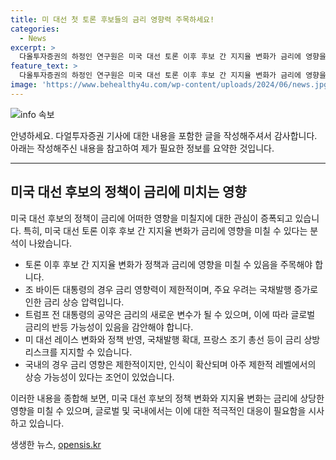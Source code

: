```yaml
---
title: 미 대선 첫 토론 후보들의 금리 영향력 주목하세요!
categories:
  - News
excerpt: >
  다올투자증권의 하정인 연구원은 미국 대선 토론 이후 후보 간 지지율 변화가 금리에 영향을 미칠 수 있다고 분석했다. 또한, 조 바이든 후보의 경우 금리 영향력은 제한적이라고 판단했지만, 도널드 트럼프 후보의 공약은 금리에 새로운 변수를 제공할 수 있다는 것을 지적했다. 이에 따라 3분기에는 글로벌 금리의 반등 가능성을 염두에 둬야 하며, 미 대선 레이스, 지지율 변화, 국채발행 확대, 프랑스 조기 총선 등이 금리 상방 리스크를 높일 수 있다고 조언했다.
feature_text: >
  다올투자증권의 하정인 연구원은 미국 대선 토론 이후 후보 간 지지율 변화가 금리에 영향을 미칠 수 있다고 분석했다. 또한, 조 바이든 후보의 경우 금리 영향력은 제한적이라고 판단했지만, 도널드 트럼프 후보의 공약은 금리에 새로운 변수를 제공할 수 있다는 것을 지적했다. 이에 따라 3분기에는 글로벌 금리의 반등 가능성을 염두에 둬야 하며, 미 대선 레이스, 지지율 변화, 국채발행 확대, 프랑스 조기 총선 등이 금리 상방 리스크를 높일 수 있다고 조언했다.
image: 'https://www.behealthy4u.com/wp-content/uploads/2024/06/news.jpg'
---
```


<p><img src="https://www.behealthy4u.com/wp-content/uploads/2024/06/news.jpg" alt="info 속보" /></p>

<p>안녕하세요. 다얼투자증권 기사에 대한 내용을 포함한 글을 작성해주셔서 감사합니다. 아래는 작성해주신 내용을 참고하여 제가 필요한 정보를 요약한 것입니다.</p>

<hr />

<h2 data-ke-size="size26">미국 대선 후보의 정책이 금리에 미치는 영향</h2>

<p>미국 대선 후보의 정책이 금리에 어떠한 영향을 미칠지에 대한 관심이 증폭되고 있습니다. 특히, 미국 대선 토론 이후 후보 간 지지율 변화가 금리에 영향을 미칠 수 있다는 분석이 나왔습니다.</p>

<ul>
  <li>토론 이후 후보 간 지지율 변화가 정책과 금리에 영향을 미칠 수 있음을 주목해야 합니다.</li>
  <li>조 바이든 대통령의 경우 금리 영향력이 제한적이며, 주요 우려는 국채발행 증가로 인한 금리 상승 압력입니다.</li>
  <li>트럼프 전 대통령의 공약은 금리의 새로운 변수가 될 수 있으며, 이에 따라 글로벌 금리의 반등 가능성이 있음을 감안해야 합니다.</li>
  <li>미 대선 레이스 변화와 정책 반영, 국채발행 확대, 프랑스 조기 총선 등이 금리 상방 리스크를 지지할 수 있습니다.</li>
  <li>국내의 경우 금리 영향은 제한적이지만, 인식이 확산되며 아주 제한적 레벨에서의 상승 가능성이 있다는 조언이 있었습니다.</li>
</ul>

<p>이러한 내용을 종합해 보면, 미국 대선 후보의 정책 변화와 지지율 변화는 금리에 상당한 영향을 미칠 수 있으며, 글로벌 및 국내에서는 이에 대한 적극적인 대응이 필요함을 시사하고 있습니다.</p>
생생한 뉴스, <a href="https://opensis.kr" rel="dofollow">opensis.kr</a>


